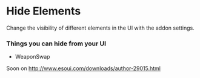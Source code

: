 # Hide Elements
Change the visibility of different elements in the UI with the addon settings.

### Things you can hide from your UI
* WeaponSwap

Soon on http://www.esoui.com/downloads/author-29015.html

